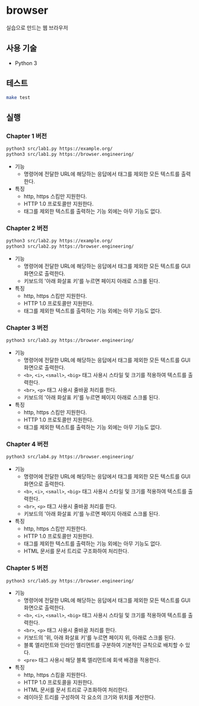 # browser

실습으로 만드는 웹 브라우저

## 사용 기술

- Python 3

## 테스트

```bash
make test
```

## 실행

### Chapter 1 버전

```bash
python3 src/lab1.py https://example.org/
python3 src/lab1.py https://browser.engineering/
```

- 기능
  - 명령어에 전달한 URL에 해당하는 응답에서 태그를 제외한 모든 텍스트를 출력한다.
- 특징
  - http, https 스킴만 지원한다.
  - HTTP 1.0 프로토콜만 지원한다.
  - 태그를 제외한 텍스트를 출력하는 기능 외에는 아무 기능도 없다.

### Chapter 2 버전

```bash
python3 src/lab2.py https://example.org/
python3 src/lab2.py https://browser.engineering/
```

- 기능
  - 명령어에 전달한 URL에 해당하는 응답에서 태그를 제외한 모든 텍스트를 GUI 화면으로 출력한다.
  - 키보드의 '아래 화살표 키'를 누르면 페이지 아래로 스크롤 된다.
- 특징
  - http, https 스킴만 지원한다.
  - HTTP 1.0 프로토콜만 지원한다.
  - 태그를 제외한 텍스트를 출력하는 기능 외에는 아무 기능도 없다.
  

### Chapter 3 버전

```bash
python3 src/lab3.py https://browser.engineering/
```

- 기능
  - 명령어에 전달한 URL에 해당하는 응답에서 태그를 제외한 모든 텍스트를 GUI 화면으로 출력한다.
  - `<b>`, `<i>`, `<small>`, `<big>` 태그 사용시 스타일 및 크기를 적용하여 텍스트를 출력한다.
  - `<br>`, `<p>` 태그 사용시 줄바꿈 처리를 한다.
  - 키보드의 '아래 화살표 키'를 누르면 페이지 아래로 스크롤 된다.
- 특징
  - http, https 스킴만 지원한다.
  - HTTP 1.0 프로토콜만 지원한다.
  - 태그를 제외한 텍스트를 출력하는 기능 외에는 아무 기능도 없다.

### Chapter 4 버전

```bash
python3 src/lab4.py https://browser.engineering/
```

- 기능
  - 명령어에 전달한 URL에 해당하는 응답에서 태그를 제외한 모든 텍스트를 GUI 화면으로 출력한다.
  - `<b>`, `<i>`, `<small>`, `<big>` 태그 사용시 스타일 및 크기를 적용하여 텍스트를 출력한다.
  - `<br>`, `<p>` 태그 사용시 줄바꿈 처리를 한다.
  - 키보드의 '아래 화살표 키'를 누르면 페이지 아래로 스크롤 된다.
- 특징
  - http, https 스킴만 지원한다.
  - HTTP 1.0 프로토콜만 지원한다.
  - 태그를 제외한 텍스트를 출력하는 기능 외에는 아무 기능도 없다.
  - HTML 문서를 문서 트리로 구조화하여 처리한다.

### Chapter 5 버전

```bash
python3 src/lab5.py https://browser.engineering/
```

- 기능
  - 명령어에 전달한 URL에 해당하는 응답에서 태그를 제외한 모든 텍스트를 GUI 화면으로 출력한다.
  - `<b>`, `<i>`, `<small>`, `<big>` 태그 사용시 스타일 및 크기를 적용하여 텍스트를 출력한다.
  - `<br>`, `<p>` 태그 사용시 줄바꿈 처리를 한다.
  - 키보드의 '위, 아래 화살표 키'를 누르면 페이지 위, 아래로 스크롤 된다.
  - 블록 엘리먼트와 인라인 엘리먼트를 구분하여 기본적인 규칙으로 배치할 수 있다.
  - `<pre>` 태그 사용시 해당 블록 엘리먼트에 회색 배경을 적용한다.
- 특징
  - http, https 스킴을 지원한다.
  - HTTP 1.0 프로토콜을 지원한다.
  - HTML 문서를 문서 트리로 구조화하여 처리한다.
  - 레이아웃 트리를 구성하여 각 요소의 크기와 위치를 계산한다.
